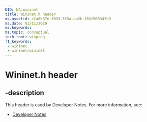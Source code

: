 ```yaml
---
UID: NA:wininet
title: Wininet.h header
ms.assetid: cfa0b87e-f033-358a-aa2b-383f900343b9
ms.date: 01/11/2019
ms.keywords: 
ms.topic: conceptual
tech.root: winprog
f1_keywords:
 - wininet
 - wininet/wininet
---
```


# Wininet.h header


## -description

This header is used by Developer Notes. For more information, see:

- [Developer Notes](../_winprog/index.md)


